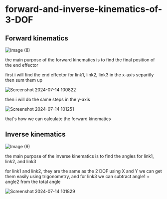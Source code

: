 # forward-and-inverse-kinematics-of-3-DOF

## Forward kinematics 

![Image (8)](https://github.com/user-attachments/assets/2fe20242-a073-4b51-a6e0-6abef35220f5)

the main purpose of the forward kinematics is to find the final position of the end effector 

first i will find the end effector for link1, link2, link3 in the x-axis separitly then sum them up 


![Screenshot 2024-07-14 100822](https://github.com/user-attachments/assets/2ef51b8e-3986-432a-bb61-9c3b489b455e)


then i will do the same steps in the y-axis 


![Screenshot 2024-07-14 101251](https://github.com/user-attachments/assets/9b742e53-786f-4234-86d4-e5804ca2be8a)

that's how we can calculate the forward kinematics 


## Inverse kinematics 

![Image (9)](https://github.com/user-attachments/assets/14115f21-a277-4df4-b0e2-9413508e78a5)


the main purpose of the inverse kinematics is to find the angles for link1, link2, and link3 

for link1 and link2, they are the same as the 2 DOF using X and Y we can get them easily using trigonometry, and for link3 we can subtract angle1 + angle2 from the total angle


![Screenshot 2024-07-14 101829](https://github.com/user-attachments/assets/567911a8-d3f4-4bbe-af42-068dc023cb95)
